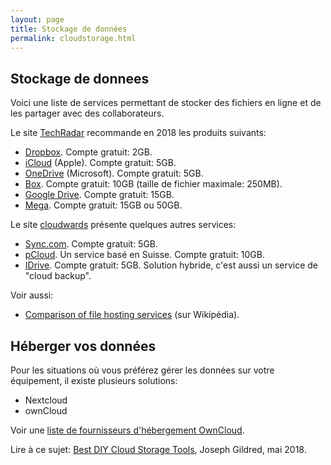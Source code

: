 ```yaml
---
layout: page
title: Stockage de données
permalink: cloudstorage.html
---
```


## Stockage de donnees

Voici une liste de services permettant de stocker des fichiers en ligne et de les partager avec des collaborateurs.

Le site [TechRadar](https://www.techradar.com/news/the-best-cloud-storage) recommande en 2018 les produits suivants:

* [Dropbox](https://www.dropbox.com). Compte gratuit: 2GB.
* [iCloud](https://www.icloud.com/) (Apple). Compte gratuit: 5GB.
* [OneDrive](https://onedrive.live.com/) (Microsoft). Compte gratuit: 5GB.
* [Box](https://www.box.com). Compte gratuit: 10GB (taille de fichier maximale: 250MB).
* [Google Drive](https://www.google.com/drive/). Compte gratuit: 15GB.
* [Mega](https://mega.nz/). Compte gratuit: 15GB ou 50GB.

Le site [cloudwards](https://www.cloudwards.net/top-10-secure-dropbox-alternatives/) présente quelques autres services:

- [Sync.com](https://www.sync.com/). Compte gratuit: 5GB.
- [pCloud](https://www.pcloud.com/fr/). Un service basé en Suisse. Compte gratuit: 10GB.
- [IDrive](https://www.idrive.com/). Compte gratuit: 5GB. Solution hybride, c'est aussi un service de "cloud backup".

Voir aussi:  
- [Comparison of file hosting services](https://en.wikipedia.org/wiki/Comparison_of_file_hosting_services) (sur Wikipédia).

## Héberger vos données

Pour les situations où vous préférez gérer les données sur votre équipement, il existe plusieurs solutions:

- Nextcloud
- ownCloud

Voir une [liste de fournisseurs d'hébergement OwnCloud](https://owncloud.org/hosting-partners/).

Lire à ce sujet: [Best DIY Cloud Storage Tools](https://www.cloudwards.net/diy-cloud-storage-tools/), Joseph Gildred, mai 2018.
